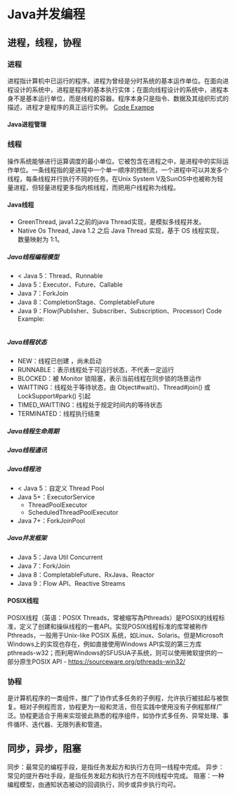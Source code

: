 # Java并发编程

## 进程，线程，协程

### 进程
进程指计算机中已运⾏的程序。进程为曾经是分时系统的基本运作单位。在⾯向进程设计的系统中，进程是程序的基本执⾏实体；在⾯向线程设计的系统中，进程本身不是基本运⾏单位，⽽是线程的容器。程序本身只是指令、数据及其组织形式的描述，进程才是程序的真正运⾏实例。
[Code Exampe](https://www.geeksforgeeks.org/fork-system-call/)

#### Java进程管理

### 线程
操作系统能够进⾏运算调度的最⼩单位。它被包含在进程之中，是进程中的实际运作单位。⼀条线程指的是进程中⼀个单⼀顺序的控制流，⼀个进程中可以并发多个线程，每条线程并⾏执⾏不同的任务。在Unix System V及SunOS中也被称为轻量进程，但轻量进程更多指内核线程，⽽把⽤户线程称为线程。

#### Java线程
* GreenThread, java1.2之前的java Thread实现，是模拟多线程并发。
* Native Os Thread, Java 1.2 之后 Java Thread 实现，基于 OS 线程实现，数量映射为 1:1。

##### Java线程编程模型
* < Java 5：Thread、Runnable
* Java 5：Executor、Future、Callable
* Java 7：ForkJoin
* Java 8：CompletionStage、CompletableFuture
* Java 9：Flow(Publisher、Subscriber、Subscription、Processor)
Code Example:
```java
```
##### Java线程状态
* NEW：线程已创建 ，尚未启动
* RUNNABLE：表示线程处于可运⾏状态，不代表⼀定运⾏
* BLOCKED：被 Monitor 锁阻塞，表示当前线程在同步锁的场景运作
* WAITTING：线程处于等待状态，由 Object#wait()、Thread#join() 或 LockSupport#park() 引起
* TIMED_WAITTING：线程处于规定时间内的等待状态
* TERMINATED：线程执⾏结束

##### Java线程生命周期

##### Java线程通讯

##### Java线程池
* < Java 5：⾃定义 Thread Pool
* Java 5+：ExecutorService
	- ThreadPoolExecutor
	- ScheduledThreadPoolExecutor
* Java 7+：ForkJoinPool

##### Java并发框架
* Java 5：Java Util Concurrent
* Java 7：Fork/Join
* Java 8：CompletableFuture、RxJava、Reactor
* Java 9：Flow API、Reactive Streams

#### POSIX线程
POSIX线程（英语：POSIX Threads，常被缩写為Pthreads）是POSIX的线程标准，定义了创建和操纵线程的⼀套API。实现POSIX线程标准的库常被称作Pthreads，⼀般⽤于Unix-like POSIX 系统，如Linux、Solaris。但是Microsoft Windows上的实现也存在，例如直接使⽤Windows API实现的第三⽅库pthreads-w32；⽽利⽤Windows的SFUSUA⼦系统，则可以使⽤微软提供的⼀部分原⽣POSIX API - https://sourceware.org/pthreads-win32/

### 协程
是计算机程序的一类组件，推广了协作式多任务的子例程，允许执行被挂起与被恢复。相对子例程而言，协程更为一般和灵活，但在实践中使用没有子例程那样广泛。协程更适合于用来实现彼此熟悉的程序组件，如协作式多任务、异常处理、事件循环、迭代器、无限列表和管道。

## 同步，异步，阻塞
同步：最常⻅的编程⼿段，是指任务发起⽅和执⾏⽅在同⼀线程中完成。
异步：常⻅的提升吞吐⼿段，是指任务发起⽅和执⾏⽅在不同线程中完成。
阻塞：⼀种编程模型，由通知状态被动的回调执⾏，同步或异步执⾏均可。

